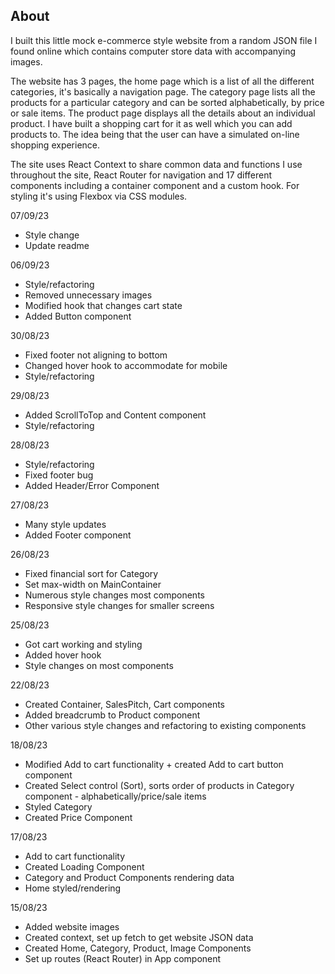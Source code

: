 ## About

I built this little mock e-commerce style website from a random JSON file I found online which contains computer store data with accompanying images.

The website has 3 pages, the home page which is a list of all the different categories, it's basically a navigation page. The category page lists all the products for a particular category and can be sorted alphabetically, by price or sale items. The product page displays all the details about an individual product. I have built a shopping cart for it as well which you can add products to. The idea being that the user can have a simulated on-line shopping experience.

The site uses React Context to share common data and functions I use throughout the site, React Router for navigation and 17 different components including a container component and a custom hook. For styling it's using Flexbox via CSS modules.

07/09/23

- Style change
- Update readme

06/09/23

- Style/refactoring
- Removed unnecessary images
- Modified hook that changes cart state
- Added Button component

30/08/23

- Fixed footer not aligning to bottom
- Changed hover hook to accommodate for mobile
- Style/refactoring

29/08/23

- Added ScrollToTop and Content component
- Style/refactoring

28/08/23

- Style/refactoring
- Fixed footer bug
- Added Header/Error Component

27/08/23

- Many style updates
- Added Footer component

26/08/23

- Fixed financial sort for Category
- Set max-width on MainContainer
- Numerous style changes most components
- Responsive style changes for smaller screens

25/08/23

- Got cart working and styling
- Added hover hook
- Style changes on most components

22/08/23

- Created Container, SalesPitch, Cart components
- Added breadcrumb to Product component
- Other various style changes and refactoring to existing components

18/08/23

- Modified Add to cart functionality + created Add to cart button component
- Created Select control (Sort), sorts order of products in Category component - alphabetically/price/sale items
- Styled Category
- Created Price Component

17/08/23

- Add to cart functionality
- Created Loading Component
- Category and Product Components rendering data
- Home styled/rendering

15/08/23

- Added website images
- Created context, set up fetch to get website JSON data
- Created Home, Category, Product, Image Components
- Set up routes (React Router) in App component
